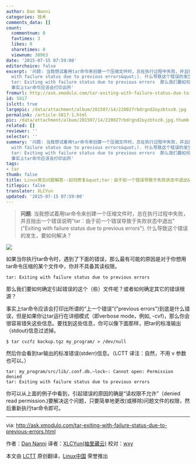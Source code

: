 ```yaml
---
author: Dan Nanni
categories: 技术
comments_data: []
count:
  commentnum: 0
  favtimes: 3
  likes: 0
  sharetimes: 0
  viewnum: 30963
date: '2015-07-15 07:59:00'
editorchoice: false
excerpt: '问题: 当我想试着用tar命令来创建一个压缩文件时，总在执行过程中失败，并且抛出一个错误说明&quot;tar：由于前一个错误导致于失败状态中退出&quot;(&quot;Exiting
  with failure status due to previous errors&quot;). 什么导致这个错误的发生，要如何解决？   如果当你执行tar命令时，遇到了下面的错误，那么最有可能的原因是对于你想用tar命令压缩的某个文件中，你并不具备其读权限。
  tar: Exiting with failure status due to previous errors  那么我们要如何确定引起错误的这个（些）文件呢？或者如何确定其它的错误根源？
  事实上tar命令应该会打印出所'
fromurl: http://ask.xmodulo.com/tar-exiting-with-failure-status-due-to-previous-errors.html
id: 5817
islctt: true
largepic: /data/attachment/album/201507/14/220027rbdrgnd2oyzbtxz8.jpg
permalink: /article-5817-1.html
pic: /data/attachment/album/201507/14/220027rbdrgnd2oyzbtxz8.jpg.thumb.jpg
related: []
reviewer: ''
selector: ''
summary: '问题: 当我想试着用tar命令来创建一个压缩文件时，总在执行过程中失败，并且抛出一个错误说明&quot;tar：由于前一个错误导致于失败状态中退出&quot;(&quot;Exiting
  with failure status due to previous errors&quot;). 什么导致这个错误的发生，要如何解决？   如果当你执行tar命令时，遇到了下面的错误，那么最有可能的原因是对于你想用tar命令压缩的某个文件中，你并不具备其读权限。
  tar: Exiting with failure status due to previous errors  那么我们要如何确定引起错误的这个（些）文件呢？或者如何确定其它的错误根源？
  事实上tar命令应该会打印出所'
tags:
- tar
thumb: false
title: Linux常见问题解答--如何修复&quot;tar：由于前一个错误导致于失败状态中退出&quot;
titlepic: false
translator: XLCYun
updated: '2015-07-15 07:59:00'
---
```



> 
> **问题**: 当我想试着用tar命令来创建一个压缩文件时，总在执行过程中失败，并且抛出一个错误说明"tar：由于前一个错误导致于失败状态中退出"("Exiting with failure status due to previous errors"). 什么导致这个错误的发生，要如何解决？
> 
> 
> 


![](/data/attachment/album/201507/14/220027rbdrgnd2oyzbtxz8.jpg)


如果当你执行tar命令时，遇到了下面的错误，那么最有可能的原因是对于你想用tar命令压缩的某个文件中，你并不具备其读权限。



```
tar: Exiting with failure status due to previous errors

```

那么我们要如何确定引起错误的这个（些）文件呢？或者如何确定其它的错误根源？


事实上tar命令应该会打印出所谓的“上一个错误”("previous errors")到底是什么错误，但是如果你让tar运行在详细模式（即verbose mode，例如, -cvf)，那么你会很容易错失这些信息。要找到这些信息，你可以像下面那样，把tar的标准输出（stdout)信息过滤掉。



```
$ tar cvzfz backup.tgz my_program/ > /dev/null

```

然后你会看到tar输出的标准错误(stderr)信息。（LCTT 译注：自然，不用 v 参数也可以。）



```
tar: my_program/src/lib/.conf.db.~lock~: Cannot open: Permission denied
tar: Exiting with failure status due to previous errors

```

你可以从上面的例子中看到，引起错误的原因的确是“读权限不允许”（denied read permission.)要解决这个问题，只要简单地更改(或移除)问题文件的权限，然后重新执行tar命令即可。




---


via: <http://ask.xmodulo.com/tar-exiting-with-failure-status-due-to-previous-errors.html>


作者：[Dan Nanni](http://ask.xmodulo.com/author/nanni) 译者：[XLCYun(袖里藏云)](https://github.com/XLCYun) 校对：[wxy](https://github.com/wxy)


本文由 [LCTT](https://github.com/LCTT/TranslateProject) 原创翻译，[Linux中国](https://linux.cn/) 荣誉推出